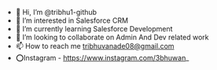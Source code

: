 - 👋 Hi, I’m @tribhu1-github
- 👀 I’m interested in Salesforce CRM
- 🌱 I’m currently learning Salesforce Development
- 💞️ I’m looking to collaborate on Admin And Dev related work
- 📫 How to reach me tribhuvanade08@gmail.com
- ⭕Instagram -  https://www.instagram.com/3bhuwan_
<!---
tribhu1-github/tribhu1-github is a ✨ special ✨ repository because its `README.md` (this file) appears on your GitHub profile.
You can click the Preview link to take a look at your changes.
--->

